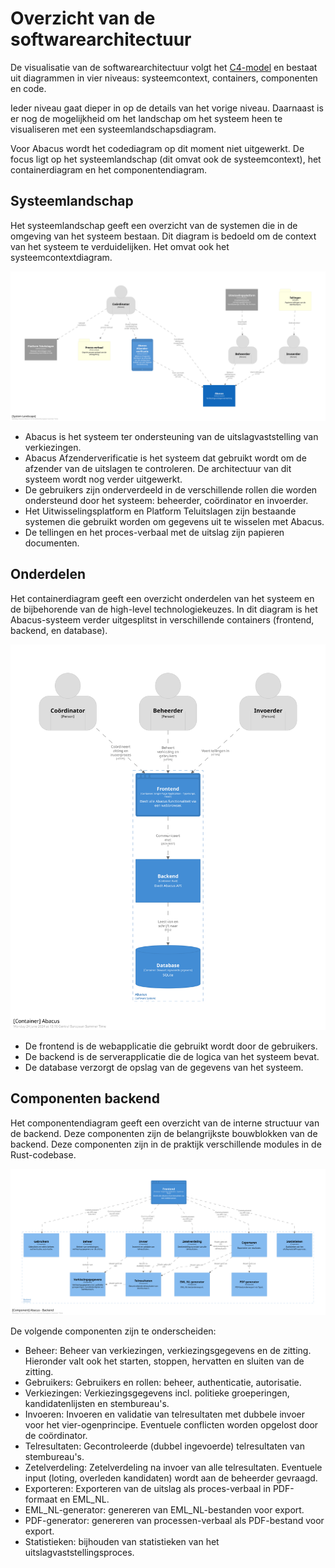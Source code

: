 # Overzicht van de softwarearchitectuur

De visualisatie van de softwarearchitectuur volgt het [C4-model] en bestaat uit
diagrammen in vier niveaus: systeemcontext, containers, componenten en code.

Ieder niveau gaat dieper in op de details van het vorige niveau. Daarnaast is
er nog de mogelijkheid om het landschap om het systeem heen te visualiseren met
een systeemlandschapsdiagram.

Voor Abacus wordt het codediagram op dit moment niet uitgewerkt. De focus ligt
op het systeemlandschap (dit omvat ook de systeemcontext), het containerdiagram
en het componentendiagram.

[C4-model]: https://c4model.com/ "C4 model"

## Systeemlandschap

Het systeemlandschap geeft een overzicht van de systemen die in de omgeving van
het systeem bestaan. Dit diagram is bedoeld om de context van het systeem te
verduidelijken. Het omvat ook het systeemcontextdiagram.

![Systeemlandschap](./structurizr/SystemLandscape.svg)

- Abacus is het systeem ter ondersteuning van de uitslagvaststelling van
  verkiezingen.
- Abacus Afzenderverificatie is het systeem dat gebruikt wordt om de afzender
  van de uitslagen te controleren. De architectuur van dit systeem wordt nog
  verder uitgewerkt.
- De gebruikers zijn onderverdeeld in de verschillende rollen die worden
  ondersteund door het systeem: beheerder, coördinator en invoerder.
- Het Uitwisselingsplatform en Platform Teluitslagen zijn bestaande systemen
  die gebruikt worden om gegevens uit te wisselen met Abacus.
- De tellingen en het proces-verbaal met de uitslag zijn papieren documenten.

## Onderdelen

Het containerdiagram geeft een overzicht onderdelen van het systeem en de
bijbehorende van de high-level technologiekeuzes.
In dit diagram is het Abacus-systeem verder uitgesplitst in verschillende
containers (frontend, backend, en database).

![Containers](./structurizr/Container.svg)

- De frontend is de webapplicatie die gebruikt wordt door de gebruikers.
- De backend is de serverapplicatie die de logica van het systeem bevat.
- De database verzorgt de opslag van de gegevens van het systeem.

## Componenten backend

Het componentendiagram geeft een overzicht van de interne structuur van de
backend. Deze componenten zijn de belangrijkste bouwblokken van de backend. Deze
componenten zijn in de praktijk verschillende modules in de Rust-codebase.

![Componenten](./structurizr/Components.svg)

De volgende componenten zijn te onderscheiden:

- Beheer: Beheer van verkiezingen, verkiezingsgegevens en de zitting.
  Hieronder valt ook het starten, stoppen, hervatten en sluiten van de zitting.
- Gebruikers: Gebruikers en rollen: beheer, authenticatie, autorisatie.
- Verkiezingen: Verkiezingsgegevens incl. politieke groeperingen,
  kandidatenlijsten en stembureau's.
- Invoeren: Invoeren en validatie van telresultaten met dubbele invoer voor het
  vier-ogenprincipe. Eventuele conflicten worden opgelost door de coördinator.
- Telresultaten: Gecontroleerde (dubbel ingevoerde) telresultaten van stembureau's.
- Zetelverdeling: Zetelverdeling na invoer van alle telresultaten. Eventuele
  input (loting, overleden kandidaten) wordt aan de beheerder gevraagd.
- Exporteren: Exporteren van de uitslag als proces-verbaal in PDF-formaat en EML_NL.
- EML_NL-generator: genereren van EML_NL-bestanden voor export.
- PDF-generator: genereren van processen-verbaal als PDF-bestand voor export.
- Statistieken: bijhouden van statistieken van het uitslagvaststellingsproces.
